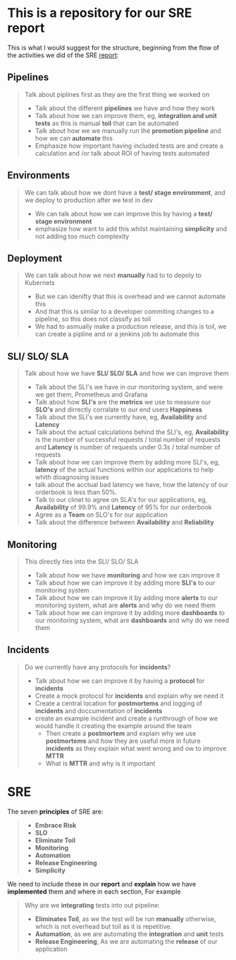 # This is a repository for our SRE report
This is what I would suggest for the structure, beginning from the flow of the activities we did of the SRE [report](https://docs.google.com/presentation/d/1-NWifK1iWYW1R6WIJ-O10OCrbUyNuTlIage0yU1Cz_g/edit?usp=sharing):
## Pipelines
> Talk about piplines first as they are the first thing we worked on
> - Talk about the different **pipelines** we have and how they work
> - Talk about how we can improve them, eg, **integration and unit tests** as this is manual **toil** that can be automated
> - Talk about how we we manually run the **promotion pipeline** and how we can **automate** this
> - Emphasize how important having included tests are and create a calculation and /or talk about ROI of having tests automated

## Environments

> We can talk about how we dont have a **test/ stage environment**, and we deploy to production after we test in dev
> - We can talk about how we can improve this by having a **test/ stage environment**
> - emphasize how want to add this whilst maintaining **simplicity** and not adding too much complexity

## Deployment

> We can talk about how we next **manually** had to to depoly to Kubernets
> - But we can idenifty that this is overhead and we cannot automate this
> - And that this is similar to a developer commiting changes to a pipeline, so this does not classify as toil
> - We had to asmually make a production release, and this is toil, we can create a pipline and or a jenkins job to automate this

## SLI/ SLO/ SLA

> Talk about how we have **SLI/ SLO/ SLA** and how we can improve them
> - Talk about the SLI's we have in our monitoring system, and were we get them, Prometheus and Grafana
> - Talk about how **SLI's** are the **metrics** we use to measure our **SLO's** and dirrectly corralate to our end users **Happiness**
> - Talk about the SLI's we currently have, eg, **Availability** and **Latency**
> - Talk about the actual calculations behind the SLI's, eg, **Availability** is the number of successful requests / total number of requests and **Latency** is number of requests under 0.3s / total number of requests
> - Talk about how we can improve them by adding more SLI's, eg, **latency** of the actual functions within our applications to help whith dioagnosing issues
> - talk about the acctual bad latency we have, how the latency of our orderbook is less than 50%.
> - Talk to our clinet to agree on SLA's for our applications, eg, **Availability** of 99.9% and **Latency** of 95% for our orderbook
> - Agree as a **Team** on SLO's for our application
> - Talk about the difference between **Availability** and **Reliability**

## Monitoring

> This directly ties into the SLI/ SLO/ SLA
> - Talk about how we have **monitoring** and how we can improve it
> - Talk about how we can improve it by adding more **SLI's** to our monitoring system
> - Talk about how we can improve it by adding more **alerts** to our monitoring system, what are **alerts** and why do we need them
> - Talk about how we can improve it by adding more **dashboards** to our monitoring system, what are **dashboards** and why do we need them

## Incidents
>Do we currently have any protocols for **incidents**?
> - Talk about how we can improve it by having a **protocol** for **incidents**
> - Create a mock protocol for **incidents** and explain why we need it
> - Create a central location for **postmortems** and logging of **incidents** and doccumentation of **incidents**
> - create an example incident and create a runthrough of how we would handle it creating the example around the team
>    - Then create a **postmortem** and explain why we use **postmortems** and how they are useful more in future **incidents** as they explain what went wrong and ow to improve **MTTR**
>    - What is **MTTR** and why is it important

# SRE
The seven **principles** of SRE are:
> - **Embrace Risk**
> - **SLO**
> - **Eliminate Toil**
> - **Monitoring**
> - **Automation**
> - **Release Engineering**
> - **Simplicity**

We need to include these in our **report** and **explain** how we have **implemented** them and where in each section, For example
> Why are we **integrating** tests into out pipeline:
> - **Eliminates Toil**, as we the test will be run **manually** otherwise, which is not overhead but toil as it is repetitive.
> - **Automation**, as we are automating the **integration** and **unit** tests
> - **Release Engineering**, As we are automating the **release** of our application